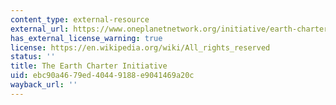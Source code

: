 ```yaml
---
content_type: external-resource
external_url: https://www.oneplanetnetwork.org/initiative/earth-charter-initiative
has_external_license_warning: true
license: https://en.wikipedia.org/wiki/All_rights_reserved
status: ''
title: The Earth Charter Initiative
uid: ebc90a46-79ed-4044-9188-e9041469a20c
wayback_url: ''
---
```

